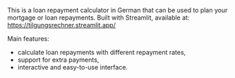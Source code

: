 This is a loan repayment calculator in German that can be used to plan your mortgage or loan repayments.
Built with Streamlit, available at: https://tilgungsrechner.streamlit.app/

Main features:
- calculate loan repayments with different repayment rates,
- support for extra payments,
- interactive and easy-to-use interface.
